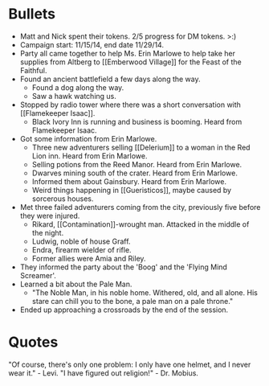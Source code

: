 

# Bullets
- Matt and Nick spent their tokens. 2/5 progress for DM tokens. >:)
- Campaign start: 11/15/14, end date 11/29/14.
- Party all came together to help Ms. Erin Marlowe to help take her supplies from Altberg to [[Emberwood Village]] for the Feast of the Faithful.
- Found an ancient battlefield a few days along the way.
	- Found a dog along the way.
	- Saw a hawk watching us.
- Stopped by radio tower where there was a short conversation with [[Flamekeeper Isaac]].
	- Black Ivory Inn is running and business is booming. Heard from Flamekeeper Isaac.
- Got some information from Erin Marlowe.
	- Three new adventurers selling [[Delerium]] to a woman in the Red Lion inn. Heard from Erin Marlowe.
	- Selling potions from the Reed Manor. Heard from Erin Marlowe.
	- Dwarves mining south of the crater. Heard from Erin Marlowe.
	- Informed them about Gainsbury. Heard from Erin Marlowe.
	- Weird things happening in [[Gueristicos]], maybe caused by sorcerous houses.
- Met three failed adventurers coming from the city, previously five before they were injured.
	- Rikard, [[Contamination]]-wrought man. Attacked in the middle of the night.
	- Ludwig, noble of house Graff.
	- Endra, firearm wielder of rifle.
	- Former allies were Amia and Riley.
- They informed the party about the 'Boog' and the 'Flying Mind Screamer'.
- Learned a bit about the Pale Man.
	- "The Noble Man, in his noble home. Withered, old, and all alone. His stare can chill you to the bone, a pale man on a pale throne."
- Ended up approaching a crossroads by the end of the session.

# Quotes 
"Of course, there's only one problem: I only have one helmet, and I never wear it." - Levi.
"I have figured out religion!" - Dr. Mobius.